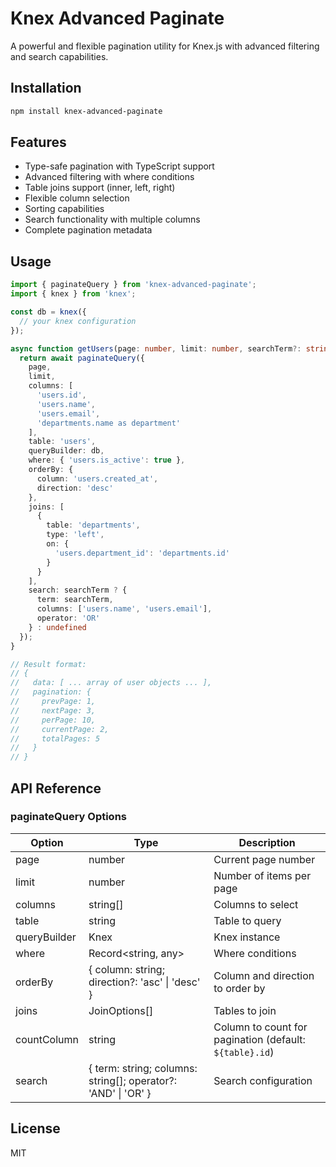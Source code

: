 # Knex Advanced Paginate

A powerful and flexible pagination utility for Knex.js with advanced filtering and search capabilities.

## Installation

```bash
npm install knex-advanced-paginate
```

## Features

- Type-safe pagination with TypeScript support
- Advanced filtering with where conditions
- Table joins support (inner, left, right)
- Flexible column selection
- Sorting capabilities
- Search functionality with multiple columns
- Complete pagination metadata

## Usage

```typescript
import { paginateQuery } from 'knex-advanced-paginate';
import { knex } from 'knex';

const db = knex({
  // your knex configuration
});

async function getUsers(page: number, limit: number, searchTerm?: string) {
  return await paginateQuery({
    page,
    limit,
    columns: [
      'users.id',
      'users.name',
      'users.email',
      'departments.name as department'
    ],
    table: 'users',
    queryBuilder: db,
    where: { 'users.is_active': true },
    orderBy: {
      column: 'users.created_at',
      direction: 'desc'
    },
    joins: [
      {
        table: 'departments',
        type: 'left',
        on: {
          'users.department_id': 'departments.id'
        }
      }
    ],
    search: searchTerm ? {
      term: searchTerm,
      columns: ['users.name', 'users.email'],
      operator: 'OR'
    } : undefined
  });
}

// Result format:
// {
//   data: [ ... array of user objects ... ],
//   pagination: {
//     prevPage: 1,
//     nextPage: 3,
//     perPage: 10,
//     currentPage: 2,
//     totalPages: 5
//   }
// }
```

## API Reference

### paginateQuery Options

| Option | Type | Description |
|--------|------|-------------|
| page | number | Current page number |
| limit | number | Number of items per page |
| columns | string[] | Columns to select |
| table | string | Table to query |
| queryBuilder | Knex | Knex instance |
| where | Record<string, any> | Where conditions |
| orderBy | { column: string; direction?: 'asc' \| 'desc' } | Column and direction to order by |
| joins | JoinOptions[] | Tables to join |
| countColumn | string | Column to count for pagination (default: `${table}.id`) |
| search | { term: string; columns: string[]; operator?: 'AND' \| 'OR' } | Search configuration |

## License

MIT
